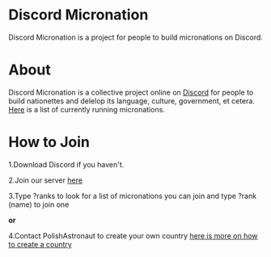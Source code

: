 # Discord Micronation
Discord Micronation is a project for people to build micronations on Discord.

About
====

Discord Micronation is a collective project online on [Discord](http://discord.gg) for people to build nationettes and delelop its language, culture, government, et cetera. [Here](http://electionsimulator.github.io/discordmicronation/list/) is a list of currently running micronations.

How to Join
==========


1.Download Discord if you haven't.

2.Join our server [here](https://discord.gg/Nt27kuq)

3.Type ?ranks to look for a list of micronations you can join and type ?rank (name) to join one

**or**

4.Contact PolishAstronaut to create your own country [here is more on how to create a country](http://electionsimulator.github.io/discordmicronation/create/)
